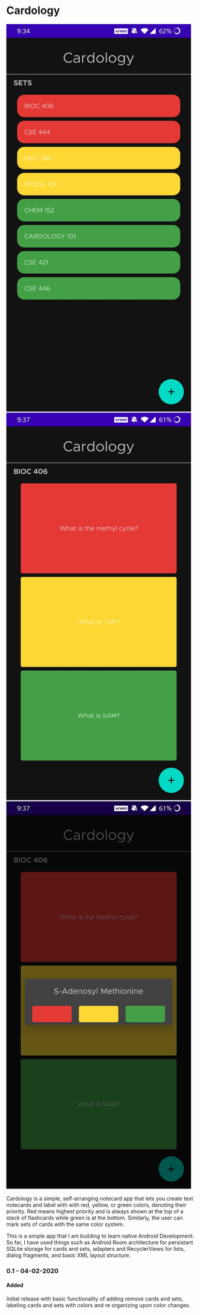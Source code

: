 # Cardology

![Alt-Text](pic1.jpg) ![Alt-Text](pic2.jpg)![Alt-Text](pic3.jpg)

Cardology is a simple, self-arranging notecard app that lets you create
text notecards and label with with red, yellow, or green colors, denoting
their priority. Red means highest priority and is always shown at the top of a
stack of flashcards while green is at the bottom. Similarly, the user can mark
sets of cards with the same color system.

This is a simple app that I am building to learn native Android Development.
So far, I have used things such as Android Room architecture for persistant
SQLite storage for cards and sets, adapters and RecyclerViews for lists,
dialog fragments, and basic XML layout structure.


### 0.1 - 04-02-2020

#### Added
Initial release with basic functionality of adding remove cards and sets,
labeling cards and sets with colors and re organizing upon color changes.

